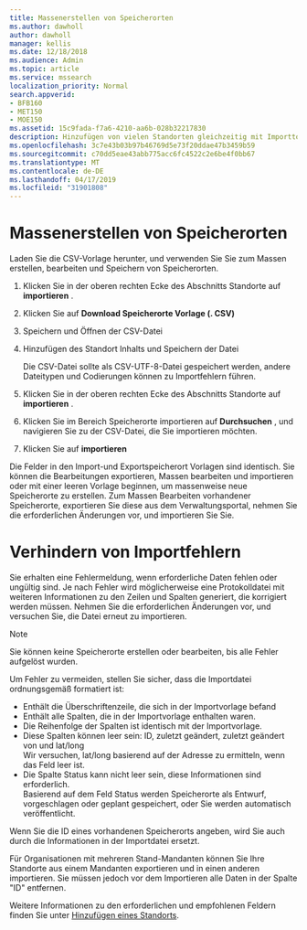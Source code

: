 ```yaml
---
title: Massenerstellen von Speicherorten
ms.author: dawholl
author: dawholl
manager: kellis
ms.date: 12/18/2018
ms.audience: Admin
ms.topic: article
ms.service: mssearch
localization_priority: Normal
search.appverid:
- BFB160
- MET150
- MOE150
ms.assetid: 15c9fada-f7a6-4210-aa6b-028b32217830
description: Hinzufügen von vielen Standorten gleichzeitig mit Importtools für das Microsoft Search-Verwaltungsportal
ms.openlocfilehash: 3c7e43b03b97b46769d5e73f20ddae47b3459b59
ms.sourcegitcommit: c70dd5eae43abb775acc6fc4522c2e6be4f0bb67
ms.translationtype: MT
ms.contentlocale: de-DE
ms.lasthandoff: 04/17/2019
ms.locfileid: "31901808"
---
```

# <a name="bulk-create-locations"></a>Massenerstellen von Speicherorten

Laden Sie die CSV-Vorlage herunter, und verwenden Sie Sie zum Massen erstellen, bearbeiten und Speichern von Speicherorten. 
  
1. Klicken Sie in der oberen rechten Ecke des Abschnitts Standorte auf **importieren** .
    
2. Klicken Sie auf **Download Speicherorte Vorlage (. CSV)**
    
3. Speichern und Öffnen der CSV-Datei
    
4. Hinzufügen des Standort Inhalts und Speichern der Datei

    Die CSV-Datei sollte als CSV-UTF-8-Datei gespeichert werden, andere Dateitypen und Codierungen können zu Importfehlern führen.
    
5. Klicken Sie in der oberen rechten Ecke des Abschnitts Standorte auf **importieren** .
    
6. Klicken Sie im Bereich Speicherorte importieren auf **Durchsuchen** , und navigieren Sie zu der CSV-Datei, die Sie importieren möchten. 
    
7. Klicken Sie auf **importieren**

Die Felder in den Import-und Exportspeicherort Vorlagen sind identisch. Sie können die Bearbeitungen exportieren, Massen bearbeiten und importieren oder mit einer leeren Vorlage beginnen, um massenweise neue Speicherorte zu erstellen. Zum Massen Bearbeiten vorhandener Speicherorte, exportieren Sie diese aus dem Verwaltungsportal, nehmen Sie die erforderlichen Änderungen vor, und importieren Sie Sie.

# <a name="prevent-import-errors"></a>Verhindern von Importfehlern  
Sie erhalten eine Fehlermeldung, wenn erforderliche Daten fehlen oder ungültig sind. Je nach Fehler wird möglicherweise eine Protokolldatei mit weiteren Informationen zu den Zeilen und Spalten generiert, die korrigiert werden müssen. Nehmen Sie die erforderlichen Änderungen vor, und versuchen Sie, die Datei erneut zu importieren.
  
> [!NOTE]
> Sie können keine Speicherorte erstellen oder bearbeiten, bis alle Fehler aufgelöst wurden. 

Um Fehler zu vermeiden, stellen Sie sicher, dass die Importdatei ordnungsgemäß formatiert ist:
- Enthält die Überschriftenzeile, die sich in der Importvorlage befand
- Enthält alle Spalten, die in der Importvorlage enthalten waren.
- Die Reihenfolge der Spalten ist identisch mit der Importvorlage.
- Diese Spalten können leer sein: ID, zuletzt geändert, zuletzt geändert von und lat/long  
Wir versuchen, lat/long basierend auf der Adresse zu ermitteln, wenn das Feld leer ist.
- Die Spalte Status kann nicht leer sein, diese Informationen sind erforderlich.  
Basierend auf dem Feld Status werden Speicherorte als Entwurf, vorgeschlagen oder geplant gespeichert, oder Sie werden automatisch veröffentlicht.

Wenn Sie die ID eines vorhandenen Speicherorts angeben, wird Sie auch durch die Informationen in der Importdatei ersetzt.

Für Organisationen mit mehreren Stand-Mandanten können Sie Ihre Standorte aus einem Mandanten exportieren und in einen anderen importieren. Sie müssen jedoch vor dem Importieren alle Daten in der Spalte "ID" entfernen.
  
Weitere Informationen zu den erforderlichen und empfohlenen Feldern finden Sie unter [Hinzufügen eines Standorts](add-a-location.md).

  


